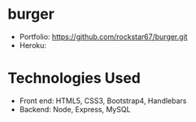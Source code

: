 # burger

* Portfolio:  https://github.com/rockstar67/burger.git
* Heroku:

# Technologies Used

* Front end: HTML5, CSS3, Bootstrap4, Handlebars
* Backend: Node, Express, MySQL
